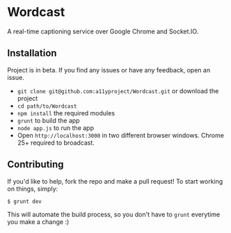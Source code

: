 Wordcast
========

A real-time captioning service over Google Chrome and Socket.IO.

## Installation

Project is in beta. If you find any issues or have any feedback, open an issue.

* `git clone git@github.com:a11yproject/Wordcast.git` or download the project
* `cd path/to/Wordcast`
* `npm install` the required modules
* `grunt` to build the app
* `node app.js` to run the app
* Open `http://localhost:3000` in two different browser windows. Chrome 25+ required to broadcast.

## Contributing

If you'd like to help, fork the repo and make a pull request! To start working on things, simply:

    $ grunt dev

This will automate the build process, so you don't have to `grunt` everytime you make a change :)
